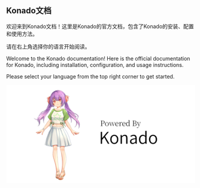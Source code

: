 ## Konado文档

欢迎来到Konado文档！这里是Konado的官方文档，包含了Konado的安装、配置和使用方法。

请在右上角选择你的语言开始阅读。


Welcome to the Konado documentation! Here is the official documentation for Konado, including installation, configuration, and usage instructions.

Please select your language from the top right corner to get started.



<p align="center">
  <img src="KonadoBanner.png" alt="看板娘可娜">
</p>